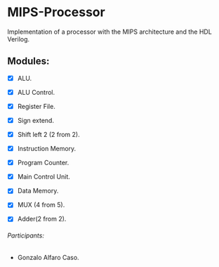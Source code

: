 # MIPS-Processor
Implementation of a processor with the MIPS architecture and the HDL Verilog.

## Modules:
- [x] ALU.
- [x] ALU Control.
- [x] Register File.
- [x] Sign extend.
- [x] Shift left 2 (2 from 2).
- [x] Instruction Memory.
- [x] Program Counter.
- [x] Main Control Unit.
- [x] Data Memory.
- [x] MUX (4 from 5).
- [x] Adder(2 from 2). 
  

###### Participants:
- Gonzalo Alfaro Caso.

